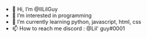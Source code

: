- 👋 Hi, I’m @IILilGuy
- 👀 I’m interested in programming
- 🌱 I’m currently learning python, javascript, html, css
- 📫 How to reach me discord : @Lil' guy#0001

<!---
IILilGuy/IILilGuy is a ✨ special ✨ repository because its `README.md` (this file) appears on your GitHub profile.
You can click the Preview link to take a look at your changes.
--->
